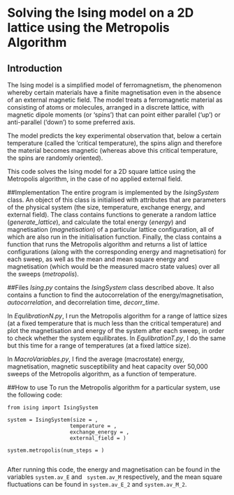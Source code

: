 # Solving the Ising model on a 2D lattice using the Metropolis Algorithm

## Introduction
The Ising model is a simplified model of ferromagnetism, the phenomenon whereby certain materials have a finite magnetisation even in the absence of an external magnetic field. The model treats a ferromagnetic material as consisting of atoms or molecules, arranged in a discrete lattice, with magnetic dipole moments (or ‘spins’) that can point either parallel (‘up’) or anti-parallel (‘down’) to some preferred axis. 

The model predicts the key experimental observation that, below a certain temperature (called the ‘critical temperature), the spins align and therefore the material becomes magnetic (whereas above this critical temperature, the spins are randomly oriented).

This code solves the Ising model for a 2D square lattice using the Metropolis algorithm, in the case of no applied external field. 


##Implementation
The entire program is implemented by the *IsingSystem* class. An object of this class is initialised with attributes that are parameters of the physical system (the size, temperature, exchange energy, and external field). The class contains functions to generate a random lattice (*generate_lattice*), and calculate the total energy (*energy*) and magnetisation (*magnetisation*) of a particular lattice configuration, all of which are also run in the initialisation function. Finally, the class contains a function that runs the Metropolis algorithm and returns a list of lattice configurations (along with the corresponding energy and magnetisation) for each sweep, as well as the mean and mean square energy and magnetisation (which would be the measured macro state values) over all the sweeps (*metropolis*). 

##Files
*Ising.py* contains the *IsingSystem* class described above. It also contains a function to find the autocorrelation of the energy/magnetisation, *autocorrelation*, and decorrelation time, *decorr_time*.

In *EqulibrationN.py*, I run the Metropolis algorithm for a range of lattice sizes (at a fixed temperature that is much less than the critical temperature) and plot the magnetisation and energy of the system after each sweep, in order to check whether the system equilibrates. In *EqulibrationT.py*, I do the same but this time for a range of temperatures (at a fixed lattice size).

In *MacroVariables.py*, I find the average (macrostate) energy, magnetisation, magnetic susceptibility and heat capacity over 50,000 sweeps of the Metropolis algorithm, as a function of temperature. 

##How to use
To run the Metropolis algorithm for a particular system, use the following code:

```
from ising import IsingSystem

system = IsingSystem(size = ,
                    temperature = ,
                    exchange_energy = ,
                    external_field = )
                    
system.metropolis(num_steps = )


```

After running this code, the energy and magnetisation can be found in the variables ``` system.av_E ``` and ``` system.av_M``` respectively, and the mean square fluctuations can be found in ``` system.av_E_2 ``` and ```system.av_M_2```. 
